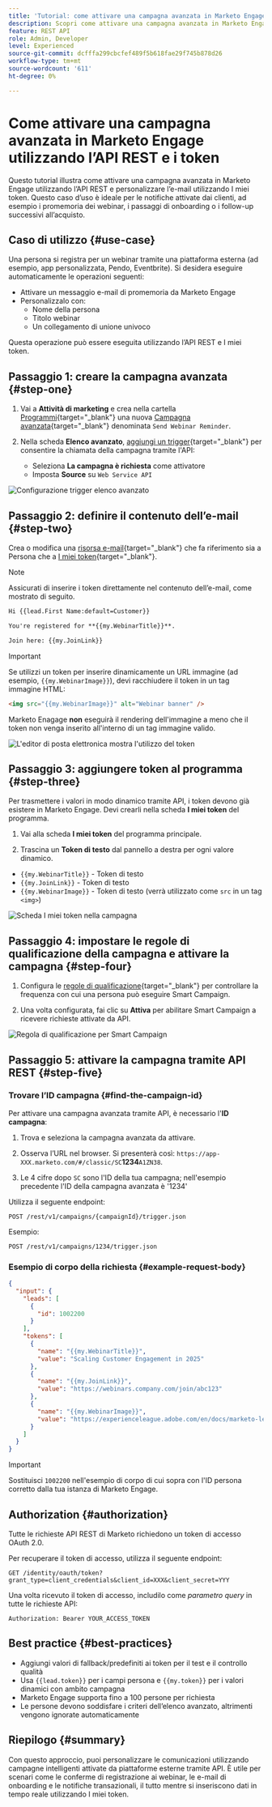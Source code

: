 ```yaml
---
title: 'Tutorial: come attivare una campagna avanzata in Marketo Engage utilizzando l’API REST e i token'
description: Scopri come attivare una campagna avanzata in Marketo Engage utilizzando l’API REST e personalizzare l’e-mail utilizzando I miei token.
feature: REST API
role: Admin, Developer
level: Experienced
source-git-commit: dcfffa299cbcfef489f5b618fae29f745b878d26
workflow-type: tm+mt
source-wordcount: '611'
ht-degree: 0%

---
```


# Come attivare una campagna avanzata in Marketo Engage utilizzando l’API REST e i token

Questo tutorial illustra come attivare una campagna avanzata in Marketo Engage utilizzando l’API REST e personalizzare l’e-mail utilizzando I miei token. Questo caso d’uso è ideale per le notifiche attivate dai clienti, ad esempio i promemoria dei webinar, i passaggi di onboarding o i follow-up successivi all’acquisto.

## Caso di utilizzo {#use-case}

Una persona si registra per un webinar tramite una piattaforma esterna (ad esempio, app personalizzata, Pendo, Eventbrite). Si desidera eseguire automaticamente le operazioni seguenti:

* Attivare un messaggio e-mail di promemoria da Marketo Engage
* Personalizzalo con:
   * Nome della persona
   * Titolo webinar
   * Un collegamento di unione univoco

Questa operazione può essere eseguita utilizzando l’API REST e I miei token.

## Passaggio 1: creare la campagna avanzata {#step-one}

1. Vai a **Attività di marketing** e crea nella cartella [Programmi](https://experienceleague.adobe.com/en/docs/marketo/using/product-docs/core-marketo-concepts/programs/creating-programs/understanding-programs){target="_blank"} una nuova [Campagna avanzata](https://experienceleague.adobe.com/en/docs/marketo/using/product-docs/core-marketo-concepts/smart-campaigns/understanding-smart-campaigns){target="_blank"} denominata `Send Webinar Reminder`.

1. Nella scheda **Elenco avanzato**, [aggiungi un trigger](https://experienceleague.adobe.com/en/docs/marketo/using/product-docs/core-marketo-concepts/smart-campaigns/creating-a-smart-campaign/define-smart-list-for-smart-campaign-trigger){target="_blank"} per consentire la chiamata della campagna tramite l&#39;API:

   * Seleziona **La campagna è richiesta** come attivatore
   * Imposta **Source** su `Web Service API`

![Configurazione trigger elenco avanzato](assets/trigger-smart-campaign-rest-api-1.png)

## Passaggio 2: definire il contenuto dell’e-mail {#step-two}

Crea o modifica una [risorsa e-mail](https://experienceleague.adobe.com/en/docs/marketo-developer/marketo/rest/assets/emails){target="_blank"} che fa riferimento sia a Persona che a [I miei token](https://experienceleague.adobe.com/en/docs/marketo/using/product-docs/core-marketo-concepts/programs/tokens/managing-my-tokens){target="_blank"}.

>[!NOTE]
>
>Assicurati di inserire i token direttamente nel contenuto dell’e-mail, come mostrato di seguito.

```html
Hi {{lead.First Name:default=Customer}}

You're registered for **{{my.WebinarTitle}}**.

Join here: {{my.JoinLink}}
```

>[!IMPORTANT]
>
>Se utilizzi un token per inserire dinamicamente un URL immagine (ad esempio, `{{my.WebinarImage}}`), devi racchiudere il token in un tag immagine HTML:
>
> ```html
> <img src="{{my.WebinarImage}}" alt="Webinar banner" />
> ```
>
>Marketo Enagage **non** eseguirà il rendering dell&#39;immagine a meno che il token non venga inserito all&#39;interno di un tag immagine valido.

![L&#39;editor di posta elettronica mostra l&#39;utilizzo del token](assets/trigger-smart-campaign-rest-api-2.png)

## Passaggio 3: aggiungere token al programma {#step-three}

Per trasmettere i valori in modo dinamico tramite API, i token devono già esistere in Marketo Engage. Devi crearli nella scheda **I miei token** del programma.

1. Vai alla scheda **I miei token** del programma principale.

2. Trascina un **Token di testo** dal pannello a destra per ogni valore dinamico.

* `{{my.WebinarTitle}}` - Token di testo
* `{{my.JoinLink}}` - Token di testo
* `{{my.WebinarImage}}` - Token di testo (verrà utilizzato come `src` in un tag `<img>`)

![Scheda I miei token nella campagna](assets/trigger-smart-campaign-rest-api-3.png)

## Passaggio 4: impostare le regole di qualificazione della campagna e attivare la campagna {#step-four}

1. Configura le [regole di qualificazione](https://experienceleague.adobe.com/en/docs/marketo/using/product-docs/core-marketo-concepts/smart-campaigns/using-smart-campaigns/edit-qualification-rules-in-a-smart-campaign){target="_blank"} per controllare la frequenza con cui una persona può eseguire Smart Campaign.

1. Una volta configurata, fai clic su **Attiva** per abilitare Smart Campaign a ricevere richieste attivate da API.

![Regola di qualificazione per Smart Campaign](assets/trigger-smart-campaign-rest-api-4.png)

## Passaggio 5: attivare la campagna tramite API REST {#step-five}

### Trovare l’ID campagna {#find-the-campaign-id}

Per attivare una campagna avanzata tramite API, è necessario l&#39;**ID campagna**:

1. Trova e seleziona la campagna avanzata da attivare.

1. Osserva l’URL nel browser. Si presenterà così: `https://app-XXX.marketo.com/#/classic/SC`**1234**`A1ZN38`.

1. Le 4 cifre dopo `SC` sono l&#39;ID della tua campagna; nell&#39;esempio precedente l&#39;ID della campagna avanzata è &#39;1234&#39;

Utilizza il seguente endpoint:

```
POST /rest/v1/campaigns/{campaignId}/trigger.json
```

Esempio:

```
POST /rest/v1/campaigns/1234/trigger.json
```

### Esempio di corpo della richiesta {#example-request-body}

```json
{
  "input": {
    "leads": [
      {
        "id": 1002200
      }
    ],
    "tokens": [
      {
        "name": "{{my.WebinarTitle}}",
        "value": "Scaling Customer Engagement in 2025"
      },
      {
        "name": "{{my.JoinLink}}",
        "value": "https://webinars.company.com/join/abc123"
      },
      {
        "name": "{{my.WebinarImage}}",
        "value": "https://experienceleague.adobe.com/en/docs/marketo-learn/tutorials/events/media_1c6f338a518ada11550084c8ab3a6bbf554ff6eac.jpeg"
      }
    ]
  }
}
```

>[!IMPORTANT]
>
>Sostituisci `1002200` nell&#39;esempio di corpo di cui sopra con l&#39;ID persona corretto dalla tua istanza di Marketo Engage.

## Authorization {#authorization}

Tutte le richieste API REST di Marketo richiedono un token di accesso OAuth 2.0.

Per recuperare il token di accesso, utilizza il seguente endpoint:

```
GET /identity/oauth/token?grant_type=client_credentials&client_id=XXX&client_secret=YYY
```

Una volta ricevuto il token di accesso, includilo come _parametro query_ in tutte le richieste API:

```
Authorization: Bearer YOUR_ACCESS_TOKEN
```

## Best practice {#best-practices}

* Aggiungi valori di fallback/predefiniti ai token per il test e il controllo qualità
* Usa `{{lead.token}}` per i campi persona e `{{my.token}}` per i valori dinamici con ambito campagna
* Marketo Engage supporta fino a 100 persone per richiesta
* Le persone devono soddisfare i criteri dell’elenco avanzato, altrimenti vengono ignorate automaticamente

## Riepilogo {#summary}

Con questo approccio, puoi personalizzare le comunicazioni utilizzando campagne intelligenti attivate da piattaforme esterne tramite API. È utile per scenari come le conferme di registrazione ai webinar, le e-mail di onboarding e le notifiche transazionali, il tutto mentre si inseriscono dati in tempo reale utilizzando I miei token.
